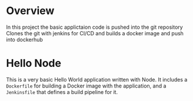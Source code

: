 # Overview 

In this project the basic applictaion code  is pushed into the git repository 
Clones the git with jenkins for CI/CD 
and builds a docker image and push into dockerhub 
# Hello Node
This is a very basic Hello World application written with Node.
It includes a `Dockerfile` for building a Docker image with the application, and a `Jenkinsfile` that defines a build pipeline for it.


